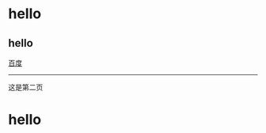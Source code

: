 # hello

## hello

[百度][id]



---

这是第二页

# hello



































[id]:https://www.baidu.com "跳转搜索引擎"

